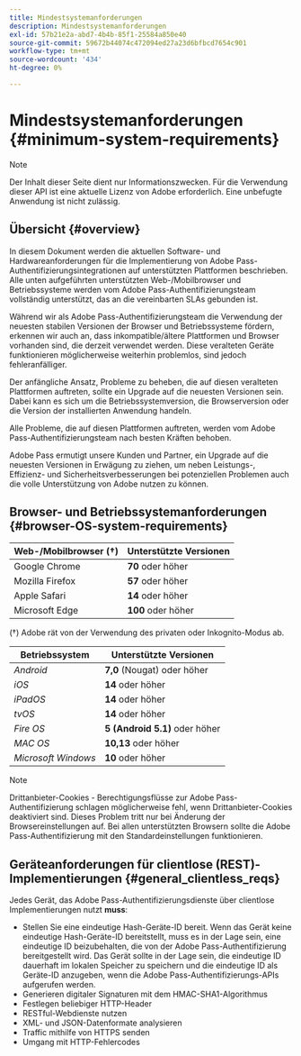 ```yaml
---
title: Mindestsystemanforderungen
description: Mindestsystemanforderungen
exl-id: 57b21e2a-abd7-4b4b-85f1-25584a850e40
source-git-commit: 59672b44074c472094ed27a23d6bfbcd7654c901
workflow-type: tm+mt
source-wordcount: '434'
ht-degree: 0%

---
```


# Mindestsystemanforderungen {#minimum-system-requirements}

>[!NOTE]
>
>Der Inhalt dieser Seite dient nur Informationszwecken. Für die Verwendung dieser API ist eine aktuelle Lizenz von Adobe erforderlich. Eine unbefugte Anwendung ist nicht zulässig.


## Übersicht {#overview}

In diesem Dokument werden die aktuellen Software- und Hardwareanforderungen für die Implementierung von Adobe Pass-Authentifizierungsintegrationen auf unterstützten Plattformen beschrieben. Alle unten aufgeführten unterstützten Web-/Mobilbrowser und Betriebssysteme werden vom Adobe Pass-Authentifizierungsteam vollständig unterstützt, das an die vereinbarten SLAs gebunden ist.

Während wir als Adobe Pass-Authentifizierungsteam die Verwendung der neuesten stabilen Versionen der Browser und Betriebssysteme fördern, erkennen wir auch an, dass inkompatible/ältere Plattformen und Browser vorhanden sind, die derzeit verwendet werden. Diese veralteten Geräte funktionieren möglicherweise weiterhin problemlos, sind jedoch fehleranfälliger.

Der anfängliche Ansatz, Probleme zu beheben, die auf diesen veralteten Plattformen auftreten, sollte ein Upgrade auf die neuesten Versionen sein. Dabei kann es sich um die Betriebssystemversion, die Browserversion oder die Version der installierten Anwendung handeln.

Alle Probleme, die auf diesen Plattformen auftreten, werden vom Adobe Pass-Authentifizierungsteam nach besten Kräften behoben.

Adobe Pass ermutigt unsere Kunden und Partner, ein Upgrade auf die neuesten Versionen in Erwägung zu ziehen, um neben Leistungs-, Effizienz- und Sicherheitsverbesserungen bei potenziellen Problemen auch die volle Unterstützung von Adobe nutzen zu können.


## Browser- und Betriebssystemanforderungen {#browser-OS-system-requirements}


| Web-/Mobilbrowser (†) | Unterstützte Versionen |
|---|---|
| Google Chrome | **70** oder höher |
| Mozilla Firefox | **57** oder höher |
| Apple Safari | **14** oder höher |
| Microsoft Edge | **100** oder höher |

(†) Adobe rät von der Verwendung des privaten oder Inkognito-Modus ab.

| Betriebssystem | Unterstützte Versionen |
|---|---|
| *Android* | **7,0** (Nougat) oder höher |
| *iOS* | **14** oder höher |
| *iPadOS* | **14** oder höher |
| *tvOS* | **14** oder höher |
| *Fire OS* | **5 (Android 5.1)** oder höher |
| *MAC OS* | **10,13** oder höher |
| *Microsoft Windows* | **10** oder höher |




>[!NOTE]
>
>Drittanbieter-Cookies - Berechtigungsflüsse zur Adobe Pass-Authentifizierung schlagen möglicherweise fehl, wenn Drittanbieter-Cookies deaktiviert sind.  Dieses Problem tritt nur bei Änderung der Browsereinstellungen auf. Bei allen unterstützten Browsern sollte die Adobe Pass-Authentifizierung mit den Standardeinstellungen funktionieren.


## Geräteanforderungen für clientlose (REST)-Implementierungen {#general_clientless_reqs}


Jedes Gerät, das Adobe Pass-Authentifizierungsdienste über clientlose Implementierungen nutzt **muss**:

* Stellen Sie eine eindeutige Hash-Geräte-ID bereit. Wenn das Gerät keine eindeutige Hash-Geräte-ID bereitstellt, muss es in der Lage sein, eine eindeutige ID beizubehalten, die von der Adobe Pass-Authentifizierung bereitgestellt wird. Das Gerät sollte in der Lage sein, die eindeutige ID dauerhaft im lokalen Speicher zu speichern und die eindeutige ID als Geräte-ID anzugeben, wenn die Adobe Pass-Authentifizierungs-APIs aufgerufen werden.
* Generieren digitaler Signaturen mit dem HMAC-SHA1-Algorithmus
* Festlegen beliebiger HTTP-Header
* RESTful-Webdienste nutzen
* XML- und JSON-Datenformate analysieren
* Traffic mithilfe von HTTPS senden
* Umgang mit HTTP-Fehlercodes
